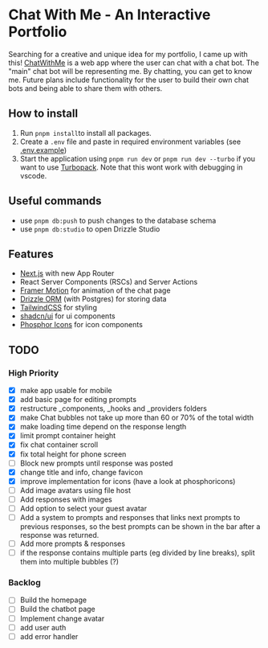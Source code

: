 # Chat With Me - An Interactive Portfolio

Searching for a creative and unique idea for my portfolio, I came up with this! [ChatWithMe](https://chat-with-me-cyan.vercel.app/) is a web app where the user can chat with a chat bot. The "main" chat bot will be representing me. By chatting, you can get to know me. Future plans include functionality for the user to build their own chat bots and being able to share them with others.

## How to install

1. Run `pnpm install`to install all packages.
2. Create a `.env` file and paste in required environment variables (see [.env.example](.env.example))
3. Start the application using `pnpm run dev` or `pnpm run dev --turbo` if you want to use [Turbopack](https://turbo.build/pack). Note that this wont work with debugging in vscode.

## Useful commands

- use `pnpm db:push` to push changes to the database schema
- use `pnpm db:studio` to open Drizzle Studio

## Features

- [Next.js](https://nextjs.org/) with new App Router
- React Server Components (RSCs) and Server Actions
- [Framer Motion](https://www.framer.com/motion/) for animation of the chat page
- [Drizzle ORM](https://orm.drizzle.team/) (with Postgres) for storing data
- [TailwindCSS](https://tailwindcss.com/) for styling
- [shadcn/ui](https://ui.shadcn.com/) for ui components
- [Phosphor Icons](https://phosphoricons.com/) for icon components

## TODO

### High Priority

- [x] make app usable for mobile
- [x] add basic page for editing prompts
- [x] restructure \_components, \_hooks and \_providers folders
- [x] make Chat bubbles not take up more than 60 or 70% of the total width
- [x] make loading time depend on the response length
- [x] limit prompt container height
- [x] fix chat container scroll
- [x] fix total height for phone screen
- [ ] Block new prompts until response was posted
- [x] change title and info, change favicon
- [x] improve implementation for icons (have a look at phosphoricons)
- [ ] Add image avatars using file host
- [ ] Add responses with images
- [ ] Add option to select your guest avatar
- [ ] Add a system to prompts and responses that links next prompts to previous responses, so the best prompts can be shown in the bar after a response was returned.
- [ ] Add more prompts & responses
- [ ] if the response contains multiple parts (eg divided by line breaks), split them into multiple bubbles (?)

### Backlog

- [ ] Build the homepage
- [ ] Build the chatbot page
- [ ] Implement change avatar
- [ ] add user auth
- [ ] add error handler
